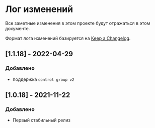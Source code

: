 # Лог изменений

Все заметные изменения в этом проекте будут отражаться в этом документе.

Формат лога изменений базируется на [Keep a Changelog](https://keepachangelog.com/en/1.0.0/).

## [1.1.18] - 2022-04-29

### Добавлено

* поддержка `control group v2`

## [1.0.18] - 2021-11-22

### Добавлено

* Первый стабильный релиз
